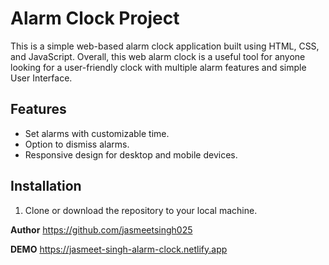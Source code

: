 # Alarm Clock Project

This is a simple web-based alarm clock application built using HTML, CSS, and JavaScript.
Overall, this web alarm clock is a useful tool for anyone looking for a user-friendly clock with multiple alarm features and simple User Interface.

## Features

- Set alarms with customizable time.
- Option to dismiss alarms.
- Responsive design for desktop and mobile devices.

## Installation

1. Clone or download the repository to your local machine.

**Author**
https://github.com/jasmeetsingh025

**DEMO**
https://jasmeet-singh-alarm-clock.netlify.app